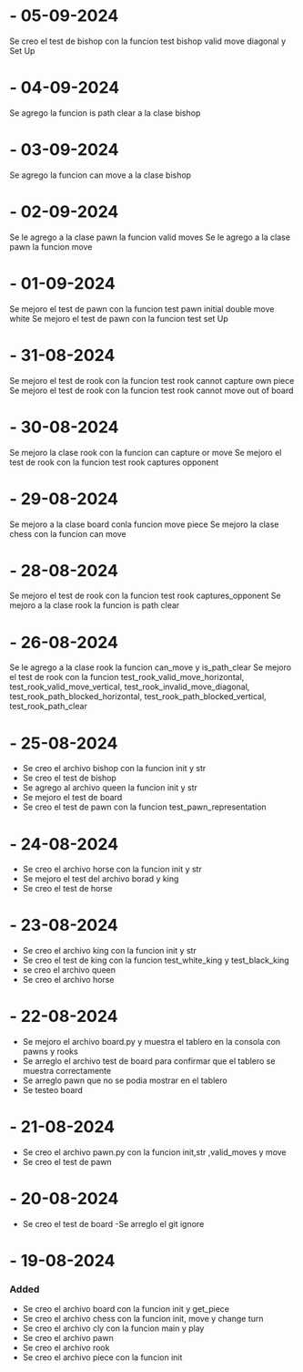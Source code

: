 # - 05-09-2024
Se creo el test de bishop con la funcion test bishop valid move diagonal y Set Up
# - 04-09-2024
Se agrego la funcion is path clear a la clase bishop
# - 03-09-2024
Se agrego la funcion can move a la clase bishop
# - 02-09-2024
Se le agrego a la clase pawn la funcion valid moves
Se le agrego a la clase pawn la funcion move
# - 01-09-2024
Se mejoro el test de pawn con la funcion test pawn initial double move white
Se mejoro el test de pawn con la funcion test set Up

# - 31-08-2024
Se mejoro el test de rook con la funcion test rook cannot capture own piece
Se mejoro el test de rook con la funcion test rook cannot move out of board
# - 30-08-2024
Se mejoro la clase rook con la funcion can capture or move
Se mejoro el test de rook con la funcion test rook captures opponent
# - 29-08-2024
Se mejoro a la clase board conla funcion move piece
Se mejoro la clase chess con la funcion can move 
# - 28-08-2024
Se mejoro el test de rook con la funcion test rook captures_opponent
Se mejoro a la clase rook la funcion is path clear
# - 26-08-2024
Se le agrego a la clase rook la funcion can_move y is_path_clear
Se mejoro el test de rook con la funcion test_rook_valid_move_horizontal, test_rook_valid_move_vertical, test_rook_invalid_move_diagonal, test_rook_path_blocked_horizontal, test_rook_path_blocked_vertical, test_rook_path_clear
# - 25-08-2024
- Se creo el archivo bishop con la funcion init y str
- Se creo el test de bishop
- Se agrego al archivo queen la funcion init y str
- Se mejoro el test de board
- Se creo el test de pawn con la funcion test_pawn_representation

# - 24-08-2024
- Se creo el archivo horse con la funcion init y str
- Se mejoro el test del archivo borad y king
- Se creo el test de horse
# - 23-08-2024
- Se creo el archivo king con la funcion init y str
- Se creo el test de king con la funcion test_white_king y test_black_king
- se creo el archivo queen
- Se creo el archivo horse
# - 22-08-2024
- Se mejoro el archivo board.py y muestra el tablero en la consola con pawns y rooks
- Se arreglo el archivo test de board para confirmar que el tablero se muestra correctamente
- Se arreglo pawn que no se podia mostrar en el tablero
- Se testeo board 
# - 21-08-2024
- Se creo el archivo pawn.py con la funcion init,str ,valid_moves y move
- Se creo el test de pawn
# - 20-08-2024
- Se creo el test de board
-Se arreglo el git ignore 
# - 19-08-2024

### Added
- Se creo el archivo board con la funcion init y get_piece
- Se creo el archivo chess con la funcion init, move y change turn
- Se creo el archivo cly con la funcion main y play
- Se creo el archivo pawn 
- Se creo el archivo rook 
- Se creo el archivo piece con la funcion init 

